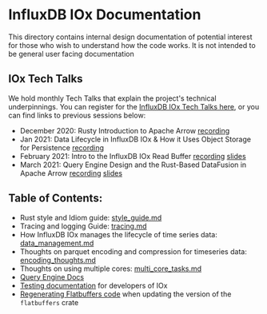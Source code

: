 # InfluxDB IOx Documentation

This directory contains internal design documentation of potential
interest for those who wish to understand how the code works. It is
not intended to be general user facing documentation

## IOx Tech Talks

We hold monthly Tech Talks that explain the project's technical underpinnings. You can register for the [InfluxDB IOx Tech Talks here](https://www.influxdata.com/community-showcase/influxdb-tech-talks/), or you can find links to previous sessions below:

* December 2020: Rusty Introduction to Apache Arrow [recording](https://www.youtube.com/watch?v=dQFjKa9vKhM)
* Jan 2021: Data Lifecycle in InfluxDB IOx & How it Uses Object Storage for Persistence [recording](https://www.youtube.com/watch?v=KwdPifHC1Gc)
* February 2021: Intro to the InfluxDB IOx Read Buffer [recording](https://www.youtube.com/watch?v=KslD31VNqPU) [slides](https://www.slideshare.net/influxdata/influxdb-iox-tech-talks-intro-to-the-influxdb-iox-read-buffer-a-readoptimized-inmemory-query-execution-engine)
* March 2021: Query Engine Design and the Rust-Based DataFusion in Apache Arrow [recording](https://www.youtube.com/watch?v=K6eCAVEk4kU) [slides](https://www.slideshare.net/influxdata/influxdb-iox-tech-talks-query-engine-design-and-the-rustbased-datafusion-in-apache-arrow-244161934)

## Table of Contents:

* Rust style and Idiom guide: [style_guide.md](style_guide.md)
* Tracing and logging Guide: [tracing.md](tracing.md)
* How InfluxDB IOx manages the lifecycle of time series data: [data_management.md](data_management.md)
* Thoughts on parquet encoding and compression for timeseries data: [encoding_thoughts.md](encoding_thoughts.md)
* Thoughts on using multiple cores: [multi_core_tasks.md](multi_core_tasks.md)
* [Query Engine Docs](../query/README.md)
* [Testing documentation](testing.md) for developers of IOx
* [Regenerating Flatbuffers code](regenerating_flatbuffers.md) when updating the version of the `flatbuffers` crate

